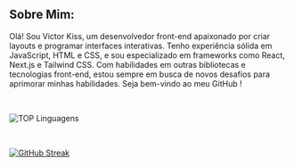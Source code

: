 
## Sobre Mim:

Olá! Sou Victor Kiss, um desenvolvedor front-end apaixonado por criar layouts e programar interfaces interativas. Tenho experiência sólida em JavaScript, HTML e CSS, e sou especializado em frameworks como React, Next.js e Tailwind CSS. Com habilidades em outras bibliotecas e tecnologias front-end, estou sempre em busca de novos desafios para aprimorar minhas habilidades. Seja bem-vindo ao meu GitHub !


&nbsp;

![TOP Linguagens](https://github-readme-stats.vercel.app/api/top-langs/?username=victor-kiss&layout=compact&theme=dracula)

&nbsp;

[![GitHub Streak](https://streak-stats.demolab.com?user=victor-kiss&theme=dracula)](https://git.io/streak-stats)
